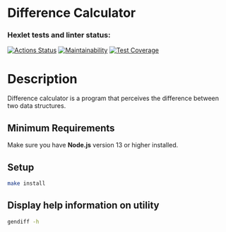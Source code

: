 # Difference Calculator

### Hexlet tests and linter status:
[![Actions Status](https://github.com/1Forcas1/frontend-project-46/workflows/hexlet-check/badge.svg)](https://github.com/1Forcas1/frontend-project-46/actions)
[![Maintainability](https://api.codeclimate.com/v1/badges/d7d06c4455f42c2ec744/maintainability)](https://codeclimate.com/github/1Forcas1/frontend-project-46/maintainability)
[![Test Coverage](https://api.codeclimate.com/v1/badges/d7d06c4455f42c2ec744/test_coverage)](https://codeclimate.com/github/1Forcas1/frontend-project-46/test_coverage)

# Description

Difference calculator is a program that perceives the difference between two data structures.

## Minimum Requirements

Make sure you have **Node.js** version 13 or higher installed.

## Setup

```bash
make install 
```

## Display help information on utility

```bash
gendiff -h 
```

